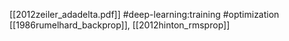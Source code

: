 [[2012zeiler_adadelta.pdf]]
#deep-learning:training #optimization
[[1986rumelhard_backprop]], [[2012hinton_rmsprop]]

